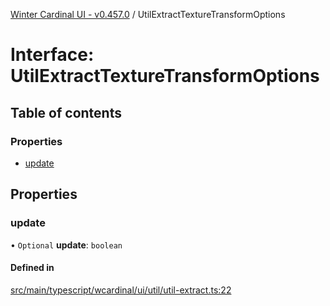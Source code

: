 [Winter Cardinal UI - v0.457.0](../index.md) / UtilExtractTextureTransformOptions

# Interface: UtilExtractTextureTransformOptions

## Table of contents

### Properties

- [update](UtilExtractTextureTransformOptions.md#update)

## Properties

### update

• `Optional` **update**: `boolean`

#### Defined in

[src/main/typescript/wcardinal/ui/util/util-extract.ts:22](https://github.com/winter-cardinal/winter-cardinal-ui/blob/v0.457.0/src/main/typescript/wcardinal/ui/util/util-extract.ts#L22)

